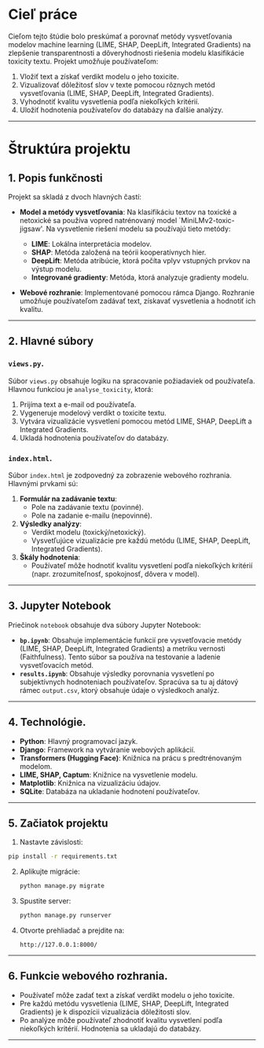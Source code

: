 # Cieľ práce

Cieľom tejto štúdie bolo preskúmať a porovnať metódy vysvetľovania modelov machine learning (LIME, SHAP, DeepLift, Integrated Gradients) na zlepšenie transparentnosti a dôveryhodnosti riešenia modelu klasifikácie toxicity textu.  Projekt umožňuje používateľom:
1. Vložiť text a získať verdikt modelu o jeho toxicite.
2. Vizualizovať dôležitosť slov v texte pomocou rôznych metód vysvetľovania (LIME, SHAP, DeepLift, Integrated Gradients).
3. Vyhodnotiť kvalitu vysvetlenia podľa niekoľkých kritérií.
4. Uložiť hodnotenia používateľov do databázy na ďalšie analýzy.

---

# Štruktúra projektu

## 1. **Popis funkčnosti**
Projekt sa skladá z dvoch hlavných častí:
- **Model a metódy vysvetľovania**: Na klasifikáciu textov na toxické a netoxické sa používa vopred natrénovaný model `MiniLMv2-toxic-jigsaw'. Na vysvetlenie riešení modelu sa používajú tieto metódy:
  - **LIME**: Lokálna interpretácia modelov.
  - **SHAP**: Metóda založená na teórii kooperatívnych hier.
  - **DeepLift**: Metóda atribúcie, ktorá počíta vplyv vstupných prvkov na výstup modelu.
  - **Integrované gradienty**: Metóda, ktorá analyzuje gradienty modelu.

- **Webové rozhranie**: Implementované pomocou rámca Django. Rozhranie umožňuje používateľom zadávať text, získavať vysvetlenia a hodnotiť ich kvalitu.

---

## 2. **Hlavné súbory**

### `views.py`.
Súbor `views.py` obsahuje logiku na spracovanie požiadaviek od používateľa. Hlavnou funkciou je `analyse_toxicity`, ktorá:
1. Prijíma text a e-mail od používateľa.
2. Vygeneruje modelový verdikt o toxicite textu.
3. Vytvára vizualizácie vysvetlení pomocou metód LIME, SHAP, DeepLift a Integrated Gradients.
4. Ukladá hodnotenia používateľov do databázy.

### `index.html`.
Súbor `index.html` je zodpovedný za zobrazenie webového rozhrania. Hlavnými prvkami sú:
1. **Formulár na zadávanie textu**:
   - Pole na zadávanie textu (povinné).
   - Pole na zadanie e-mailu (nepovinné).
2. **Výsledky analýzy**:
   - Verdikt modelu (toxický/netoxický).
   - Vysvetľujúce vizualizácie pre každú metódu (LIME, SHAP, DeepLift, Integrated Gradients).
3. **Škály hodnotenia**:
   - Používateľ môže hodnotiť kvalitu vysvetlení podľa niekoľkých kritérií (napr. zrozumiteľnosť, spokojnosť, dôvera v model).

---

## 3. **Jupyter Notebook**

Priečinok `notebook` obsahuje dva súbory Jupyter Notebook:
- **`bp.ipynb`**: Obsahuje implementácie funkcií pre vysvetľovacie metódy (LIME, SHAP, DeepLift, Integrated Gradients) a metriku vernosti (Faithfulness). Tento súbor sa používa na testovanie a ladenie vysvetľovacích metód.
- **`results.ipynb`**: Obsahuje výsledky porovnania vysvetlení po subjektívnych hodnoteniach používateľov. Spracúva sa tu aj dátový rámec `output.csv`, ktorý obsahuje údaje o výsledkoch analýz.

---

## 4. **Technológie**.

- **Python**: Hlavný programovací jazyk.
- **Django**: Framework na vytváranie webových aplikácií.
- **Transformers (Hugging Face)**: Knižnica na prácu s predtrénovaným modelom.
- **LIME, SHAP, Captum**: Knižnice na vysvetlenie modelu.
- **Matplotlib**: Knižnica na vizualizáciu údajov.
- **SQLite**: Databáza na ukladanie hodnotení používateľov.

---

## 5.  **Začiatok projektu**

1.  Nastavte závislosti:
   ```bash
   pip install -r requirements.txt
   ```

2. Aplikujte migrácie:
   ```bash
   python manage.py migrate
   ```

3. Spustite server:
   ```bash
   python manage.py runserver
   ```

4. Otvorte prehliadač a prejdite na:
   ```
   http://127.0.0.1:8000/
   ```

---

## 6. **Funkcie webového rozhrania**.

- Používateľ môže zadať text a získať verdikt modelu o jeho toxicite.
- Pre každú metódu vysvetlenia (LIME, SHAP, DeepLift, Integrated Gradients) je k dispozícii vizualizácia dôležitosti slov.
- Po analýze môže používateľ zhodnotiť kvalitu vysvetlení podľa niekoľkých kritérií. Hodnotenia sa ukladajú do databázy.

--- 


